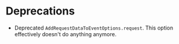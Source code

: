 <!-- For now this is just a place where we can dump migration guide notes for v8 -->

# Deprecations

- Deprecated `AddRequestDataToEventOptions.request`. This option effectively doesn't do anything anymore.

